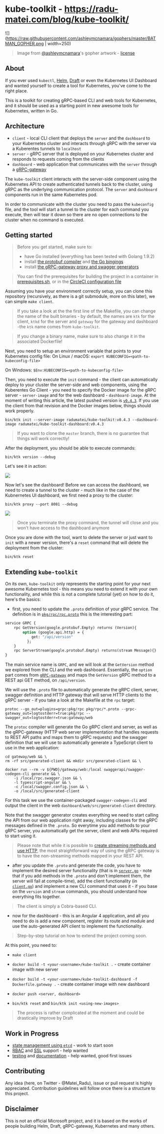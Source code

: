 kube-toolkit  - https://radu-matei.com/blog/kube-toolkit/
==========================================================

![](https://raw.githubusercontent.com/ashleymcnamara/gophers/master/BATMAN_GOPHER.png | width=250)

> Image from [@ashleymcnamara](https://github.com/ashleymcnamara/gophers)'s gopher artwork - [license](https://github.com/ashleymcnamara/gophers/blob/master/LICENSE)


About
-----
If you ever used `kubectl`, [Helm](https://github.com/kubernetes/helm), [Draft](https://github.com/azure/draft) or even the Kubernetes UI Dashboard and wanted yourself to create a tool for Kubernetes, you've come to the right place.

This is a toolkit for creating gRPC-based CLI and web tools for Kubernetes, and it should be used as a starting point in new awesome tools for Kubernetes, written in Go.


Architecture
-------------

- `client` - local CLI client that deploys the `server` and the `dashboard` to your Kubernetes cluster and interacts through gRPC with the server via a Kuberentes tunnels to `localhost`
- `server` - gRPC server that is deployed on your Kubernetes cluster and responds to requests coming from the clients
- `dashboard` - web application that communicates with the `server` through a [gRPC-gateway](https://github.com/grpc-ecosystem/grpc-gateway)

The `kube-toolkit` client interacts with the server-side component using the Kubernetes API to create authenticated tunnels back to the cluster, using gRPC as the underlying communication protocol. The `server` and `dashboard` components run in the same Kubernetes pod.

In order to communicate with the cluster you need to pass the `kubeconfig` file, and the tool will start a tunnel to the cluster for each command you execute, then will tear it down so there are no open connections to the cluster when no command is executed.


Getting started
----------------

> Before you get started, make sure to:
> - have Go installed (everything has been tested with Golang 1.9.2)
> - install [the protobuf compiler](https://github.com/google/protobuf) and [the Go bingings](https://github.com/golang/protobuf)
> - install [the gRPC-gateway proxy and swagger generators](https://github.com/grpc-ecosystem/grpc-gateway)

> You can find the prerequisites for building the project in a container in [prerequisites.sh](prerequisites.sh), or in the [CircleCI configuration file](/.circleci/config.yml)

Assuming you have your environment correctly setup, you can clone this repository (recursively, as there is a git submodule, more on this later), we can simple `make client`.

> If you take a look at the the first line of the Makefile, you can change the name of the built binaries - by default, the names are `ktk` for the client, `ktkd` for the server and `gateway` for the gateway and dashboard -the `ktk` name comes from `kube-toolkit`.

> If you change a binary name, make sure to also change it in the associated Dockerfile!

 Next, you need to setup an environment variable that points to your Kubernetes config file:
On Linux / macOS:
`export KUBECONFIG=<path-to-kubeconfig-file>`

On Windows:
`$Env:KUBECONFIG=<path-to-kubeconfig-file>`

Then, you need to execute the `init` command - the client can automatically deploy to your cluster the server-side and web components, using the Kuberentes Go Client - you need to specify the Docker image for the gRPC server - `server-image` and for the web dashboard - `dashboard-image`. At the moment of writing this article, the latest pushed version is [`v0.4.3`](https://github.com/radu-matei/kube-toolkit/releases/tag/v0.4.3). If you use the client from that revision and the Docker images below, things should work properly.

`bin/ktk init --server-image radumatei/kube-toolkit:v0.4.3 --dashboard-image radumatei/kube-toolkit-dashboard:v0.4.3`

> If you want to clone the `master` branch, there is no guarantee that things will work correctly!

After the deployment, you should be able to execute commands:

`bin/ktk version --debug`

Let's see it in action:

![](docs/img/init.gif)

Now let's see the dashboard! Before we can access the dashboard, we need to create a tunnel to the cluster - much like in the case of the Kubnernetes UI dashboard, we first need a proxy to the cluster:

`bin/ktk proxy --port 8081 --debug`

![](docs/img/proxy.gif)

> Once you terminate the proxy command, the tunnel will close and you won't have access to the dashboard anymore


Once you are done with the tool, want to delete the server or just want to `init` with a newer version, there's a `reset` command that will delete the deployment from the cluster:

`bin/ktk reset`


Extending `kube-toolkit`
------------------------

On its own, `kube-toolkit` only represents the starting point for your next awesome Kubernetes tool - this means you need to extend it with your own functionality, and while this is not a complete tutorial (yet) on how to do it, here's the basics:

- first, you need to update the `.proto` definition of your gRPC service. The definition is in [`pkg/rpc/rpc.proto`](pkg/rpc/rpc.proto) this is the interesting part:

```proto
service GRPC {
	rpc GetVersion(google.protobuf.Empty) returns (Version){
		option (google.api.http) = {
            get: "/api/version"
          };
	}
	rpc ServerStream(google.protobuf.Empty) returns(stream Message){}
}
```

The main service name is `GRPC`, and we will look at the `GetVersion` method we explored from the CLI and the web dashboard. Essentially, the `option` part comes from [`gRPC-gateway`](https://github.com/grpc-ecosystem/grpc-gateway) and maps the `GetVersion` gRPC method to a REST api GET method, on `/api/version`.

We will use the `.proto` file to automatically generate the gRPC client, server, swagger definition and HTTP gateway that will serve HTTP clients to the gRPC server - if you take a look at the Makefile at the `rpc` target:

```
protoc --go_out=plugins=grpc:pkg/rpc pkg/rpc/*.proto --grpc-gateway_out=logtostderr=true:pkg/rpc --swagger_out=logtostderr=true:gateway/web
```

The `protoc` compiler will generate the Go gRPC client and server, as well as the gRPC-gateway (HTTP web server implementation that handles requests to REST API paths and maps them to gRPC requests) and the swagger definition that we will use to automatically generate a TypeScript client to use in the web application:


```
cd gateway/web && \
rm -rf src/generated-client && mkdir src/generated-client && \
    
docker run --rm -v ${PWD}/gateway/web:/local swaggerapi/swagger-codegen-cli generate && \
    -i /local/rpc.swagger.json && \    
    -l typescript-angular && \
    -c /local/swagger.config.json && \
    -o /local/src/generated-client

```

For this task we use the container-packaged `swagger-codegen-cli` and output the client in the web `dashboard/web/src/generated-client` directory.

Note that the swagger generator creates everything we need to start calling the API from our web application right away, including classes for the gRPC messages defined in the `.proto`. So everytime you add methods to your gRPC server, you automatically get the server, client and web APIs required to start using it.


> Please note that while it is possible to [create streaming methods and use HTTP](https://github.com/grpc-ecosystem/grpc-gateway/blob/master/examples/examplepb/stream.proto), the most straightforward way of using the gRPC gateway is to have the non-streaming methods mapped in your REST API.

- after you update the `.proto` and generate the code, you have to implement the desired server functionality (that is in [`server.go`](https://github.com/radu-matei/kube-toolkit/blob/master/pkg/server/server.go) - note that if you add methods in the `.proto` and don't implement them, the server will fail at compile-time), add the client functionality (in [`client.go`](https://github.com/radu-matei/kube-toolkit/blob/master/pkg/client/client.go)) and implement a new CLI command that uses it - if you base on the `version` and `stream` commands, you should understand how everything fits together.

> The client is simply a Cobra-based CLI.

- now for the dashboard - this is an Angular 4 application, and all you need to do is add a new component, register its route and module and use the auto-generated API client to implement the functionality.

> Step-by-step tutorial on how to extend the project coming soon.

At this point, you need to:

- `make client`

- `docker build -t <your-username>/kube-toolkit .` - create container image with new server

- `docker build -t <your-username>/kube-toolkit-dashboard -f Dockerfile.gateway .` - create container image with new dashboard

- `docker push <server, dashboard>`

- `bin/ktk reset` and `bin/ktk init <using-new-images>`


> The process is rather complicated at the moment and could be drastically improve by Draft



Work in Progress
----------------

- [state management using `etcd`](https://github.com/radu-matei/kube-toolkit/issues/19) - work to start soon
- [RBAC](https://github.com/radu-matei/kube-toolkit/issues/10) and [SSL](https://github.com/radu-matei/kube-toolkit/issues/7) support - help wanted
- [testing](https://github.com/radu-matei/kube-toolkit/issues/6) and [documentation](https://github.com/radu-matei/kube-toolkit/issues/11) - help wanted, good first issues

Contributing
------------

Any idea (here, on Twitter - @Matei_Radu), issue or pull request is highly appreciated. Contribution guidelines will follow once there is a structure to this project.

Disclaimer
----------
This is not an official Microsoft project, and it is based on the works of people building Helm, Draft, gRPC-gateway, Kubernetes and many others.
